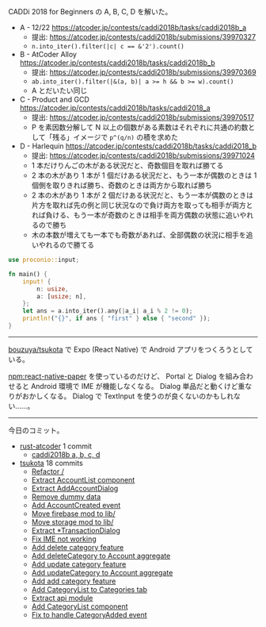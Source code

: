 CADDi 2018 for Beginners の A, B, C, D を解いた。

- A - 12/22
  <https://atcoder.jp/contests/caddi2018b/tasks/caddi2018b_a>
  - 提出: <https://atcoder.jp/contests/caddi2018b/submissions/39970327>
  - `n.into_iter().filter(|c| c == &'2').count()`
- B - AtCoder Alloy
  <https://atcoder.jp/contests/caddi2018b/tasks/caddi2018b_b>
  - 提出: <https://atcoder.jp/contests/caddi2018b/submissions/39970369>
  - `ab.into_iter().filter(|&(a, b)| a >= h && b >= w).count()`
  - A とだいたい同じ
- C - Product and GCD
  <https://atcoder.jp/contests/caddi2018b/tasks/caddi2018_a>
  - 提出: <https://atcoder.jp/contests/caddi2018b/submissions/39970517>
  - P を素因数分解して N 以上の個数がある素数はそれぞれに共通の約数として「残る」イメージで `p^(q/n)` の積を求めた
- D - Harlequin
  <https://atcoder.jp/contests/caddi2018b/tasks/caddi2018_b>
  - 提出: <https://atcoder.jp/contests/caddi2018b/submissions/39971024>
  - 1 本だけりんごの木がある状況だと、奇数個目を取れば勝てる
  - 2 本の木があり 1 本が 1 個だけある状況だと、もう一本が偶数のときは 1 個側を取りきれば勝ち、奇数のときは両方から取れば勝ち
  - 2 本の木があり 1 本が 2 個だけある状況だと、もう一本が偶数のときは片方を取れば先の例と同じ状況なので負け両方を取っても相手が両方とれば負ける、もう一本が奇数のときは相手を両方偶数の状態に追いやれるので勝ち
  - 木の本数が増えても一本でも奇数があれば、全部偶数の状況に相手を追いやれるので勝てる

```rust
use proconio::input;

fn main() {
    input! {
        n: usize,
        a: [usize; n],
    };
    let ans = a.into_iter().any(|a_i| a_i % 2 != 0);
    println!("{}", if ans { "first" } else { "second" });
}
```

---

[bouzuya/tsukota] で Expo (React Native) で Android アプリをつくろうとしている。

[npm:react-native-paper] を使っているのだけど、 Portal と Dialog を組み合わせると Android 環境で IME が機能しなくなる。 Dialog 単品だと動くけど重なりがおかしくなる。 Dialog で TextInput を使うのが良くないのかもしれない……。

---

今日のコミット。

- [rust-atcoder](https://github.com/bouzuya/rust-atcoder) 1 commit
  - [caddi2018b a, b, c, d](https://github.com/bouzuya/rust-atcoder/commit/4fc7849cad1ed681de80d535249b49419d38cc06)
- [tsukota](https://github.com/bouzuya/tsukota) 18 commits
  - [Refactor /](https://github.com/bouzuya/tsukota/commit/da7056f26d7b4d4fbb78ed3cd49a200bdffa4877)
  - [Extract AccountList component](https://github.com/bouzuya/tsukota/commit/24c4d78c8d722c6360466d48c0be22c7d9307835)
  - [Extract AddAccountDialog](https://github.com/bouzuya/tsukota/commit/c93983761236dd2f648a0ca7802cc7e18cd8e57f)
  - [Remove dummy data](https://github.com/bouzuya/tsukota/commit/d1fae3ca2d3b4b7eb9ad722a5fdc4eccacea2e6e)
  - [Add AccountCreated event](https://github.com/bouzuya/tsukota/commit/c86480a9c659b717b62b4c8dc1ded7d8b2aa7221)
  - [Move firebase mod to lib/](https://github.com/bouzuya/tsukota/commit/c978968fd403df94d3953c9aec1463a1c423b276)
  - [Move storage mod to lib/](https://github.com/bouzuya/tsukota/commit/7aae78946d43877f62a594b903b8efa0c54b4633)
  - [Extract *TransactionDialog](https://github.com/bouzuya/tsukota/commit/02bf3eb5449f74fbeba81fb17dbc24067220f0d4)
  - [Fix IME not working](https://github.com/bouzuya/tsukota/commit/6dde32c2177d5a5e52d1e800e405db409fcc7140)
  - [Add delete category feature](https://github.com/bouzuya/tsukota/commit/13c1f418f6a2c5b9344bc43c2771c1458c5dfd4f)
  - [Add deleteCategory to Account aggregate](https://github.com/bouzuya/tsukota/commit/a5009ba81612d3e67004fcd97dfefbae581ddfb5)
  - [Add update category feature](https://github.com/bouzuya/tsukota/commit/7f80daa6699751a717e364544a3a3ff31335fab1)
  - [Add updateCategory to Account aggregate](https://github.com/bouzuya/tsukota/commit/c110ca3f92478c75ed1b44ad01f182b4037fe83b)
  - [Add add category feature](https://github.com/bouzuya/tsukota/commit/125f68df08015a73b1991b734e84f3647223f473)
  - [Add CategoryList to Categories tab](https://github.com/bouzuya/tsukota/commit/1b80b835e0e835a7699dceb48f5c69883103d9eb)
  - [Extract api module](https://github.com/bouzuya/tsukota/commit/441c523b5d0b7d65e0ec34320c269a004a40f15f)
  - [Add CategoryList component](https://github.com/bouzuya/tsukota/commit/daa89e10b90c454a198c2b67653f4d4b9b63a294)
  - [Fix to handle CategoryAdded event](https://github.com/bouzuya/tsukota/commit/a1d8f1a859c599d5b46adb84c76366b966658644)

[npm:react-native-paper]: https://www.npmjs.com/package/react-native-paper

[bouzuya/tsukota]: https://github.com/bouzuya/tsukota
